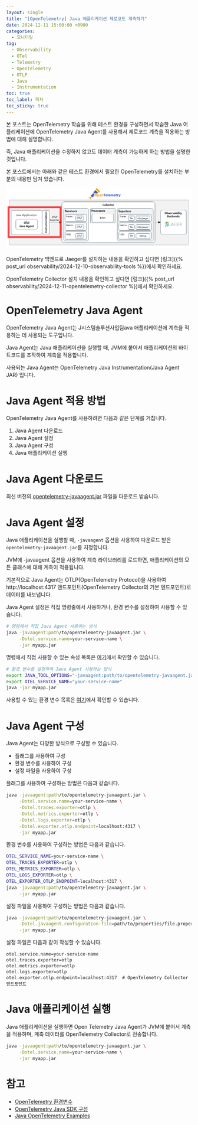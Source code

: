```yaml
---
layout: single
title: "[OpenTelemetry] Java 애플리케이션 제로코드 계측하기"
date: 2024-12-11 15:00:00 +0900
categories: 
  - 모니터링
tag: 
  - Observability
  - OTel
  - Telemetry
  - OpenTelemetry
  - OTLP
  - Java
  - Instrumentation
toc: true
toc_label: 목차
toc_sticky: true
---
```


본 포스트는 OpenTelemetry 학습을 위해 테스트 환경을 구성하면서 학습한 Java 어플리케이션에 OpenTelemetry Java Agent를 사용해서 제로코드 계측을 적용하는 방법에 대해 설명합니다.

즉, Java 애플리케이션을 수정하지 않고도 데이터 계측이 가능하게 하는 방법을 설명한 것입니다.

본 포스트에서는 아래와 같은 테스트 환경에서 필요한 OpenTelemetry를 설치하는 부분의 내용만 담겨 있습니다.

![테스트 환경](/assets/images/post/observability/2024-12-11-opentelemetry-java-agent/opentelemetry_test_env_java_agent.png)

OpenTelemetry 백엔드로 Jaeger를 설치하는 내용을 확인하고 싶다면 [링크]({% post_url observability/2024-12-10-observability-tools %})에서 확인하세요.

OpenTelemetry Collector 설치 내용을 확인하고 싶다면 [링크]({% post_url observability/2024-12-11-opentelemetry-collector %})에서 확인하세요.

# OpenTelemetry Java Agent

OpenTelemetry Java Agent는 J시스템솔루션사업팀ava 애플리케이션에 계측을 적용하는 데 사용되는 도구입니다.

Java Agent는 Java 애플리케이션을 실행할 때, JVM에 붙어서 애플리케이션의 바이트코드를 조작하여 계측을 적용합니다.

사용되는 Java Agent는 OpenTelemetry Java Instrumentation(Java Agent JAR) 입니다.

# Java Agent 적용 방법

OpenTelemetry Java Agent를 사용하려면 다음과 같은 단계를 거칩니다.

1. Java Agent 다운로드
2. Java Agent 설정
3. Java Agent 구성
4. Java 애플리케이션 실행

# Java Agent 다운로드

최신 버전의 [opentelemetry-javaagent.jar](https://github.com/open-telemetry/opentelemetry-java-instrumentation/releases/latest/download/opentelemetry-javaagent.jar) 파일을 다운로드 받습니다.

# Java Agent 설정

Java 애플리케이션을 실행할 때, `-javaagent` 옵션을 사용하여 다운로드 받은 `opentelemetry-javaagent.jar`를 지정합니다.

JVM에 -javaagent 옵션을 사용하여 계측 라이브러리를 로드하면, 애플리케이션의 모든 클래스에 대해 계측이 적용됩니다.

기본적으로 Java Agent는 OTLP(OpenTelemetry Protocol)을 사용하여 http://localhost:4317 엔드포인트(OpenTelemetry Collector의 기본 엔드포인트)로 데이터를 내보냅니다.

Java Agent 설정은 직접 명령줄에서 사용하거나, 환경 변수를 설정하여 사용할 수 있습니다.

```bash
# 명령에서 직접 Java Agent 사용하는 방식
java -javaagent:path/to/opentelemetry-javaagent.jar \
     -Dotel.service.name=your-service-name \
     -jar myapp.jar
```

명령에서 직접 사용할 수 있는 속성 목록은 [여기](https://opentelemetry.io/docs/languages/java/configuration/)에서 확인할 수 있습니다.

```bash
# 환경 변수를 설정하여 Java Agent 사용하는 방식
export JAVA_TOOL_OPTIONS="-javaagent:path/to/opentelemetry-javaagent.jar"
export OTEL_SERVICE_NAME="your-service-name"
java -jar myapp.jar
```

사용할 수 있는 환경 변수 목록은 [여기](https://opentelemetry.io/docs/specs/otel/configuration/sdk-environment-variables/)에서 확인할 수 있습니다. 

# Java Agent 구성

Java Agent는 다양한 방식으로 구성할 수 있습니다.

* 플래그를 사용하여 구성
* 환경 변수를 사용하여 구성
* 설정 파일을 사용하여 구성

플래그를 사용하여 구성하는 방법은 다음과 같습니다.

```bash
java -javaagent:path/to/opentelemetry-javaagent.jar \
     -Dotel.service.name=your-service-name \
     -Dotel.traces.exporter=otlp \
     -Dotel.metrics.exporter=otlp \
     -Dotel.logs.exporter=otlp \
     -Dotel.exporter.otlp.endpoint=localhost:4317 \
     -jar myapp.jar
```

환경 변수를 사용하여 구성하는 방법은 다음과 같습니다.

```bash
OTEL_SERVICE_NAME=your-service-name \
OTEL_TRACES_EXPORTER=otlp \
OTEL_METRICS_EXPORTER=otlp \
OTEL_LOGS_EXPORTER=otlp \
OTEL_EXPORTER_OTLP_ENDPOINT=localhost:4317 \
java -javaagent:path/to/opentelemetry-javaagent.jar \
     -jar myapp.jar
```

설정 파일을 사용하여 구성하는 방법은 다음과 같습니다.

```bash
java -javaagent:path/to/opentelemetry-javaagent.jar \
     -Dotel.javaagent.configuration-file=path/to/properties/file.properties \
     -jar myapp.jar
```

설정 파일은 다음과 같이 작성할 수 있습니다.

```properties
otel.service.name=your-service-name
otel.traces.exporter=otlp
otel.metrics.exporter=otlp
otel.logs.exporter=otlp
otel.exporter.otlp.endpoint=localhost:4317  # OpenTelemetry Collector 엔드포인트
```

# Java 애플리케이션 실행

Java 애플리케이션을 실행하면 Open Telemetry Java Agent가 JVM에 붙어서 계측을 적용하며, 계측 데이터를 OpenTelemetry Collector로 전송합니다.

```bash
java -javaagent:path/to/opentelemetry-javaagent.jar \
     -Dotel.service.name=your-service-name \
     -jar myapp.jar
```

# 참고

* [OpenTelemetry 환경변수](https://opentelemetry.io/docs/specs/otel/configuration/sdk-environment-variables/)
* [OpenTelemetry Java SDK 구성](https://opentelemetry.io/docs/languages/java/configuration/)
* [Java OpenTelemetry Examples](https://github.com/open-telemetry/opentelemetry-java-examples?tab=readme-ov-file#java-opentelemetry-examples)
